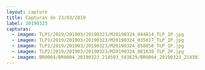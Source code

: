 ```yaml
---
layout: capture
title: Capturas de 23/03/2019
label: 20190323
capturas:
  - imagem: TLP1/2019/201903/20190323/M20190324_044814_TLP_1P.jpg
  - imagem: TLP1/2019/201903/20190323/M20190324_035617_TLP_1P.jpg
  - imagem: TLP1/2019/201903/20190323/M20190324_050858_TLP_1P.jpg
  - imagem: TLP2/2019/201903/20190323/M20190324_081638_TLP_2P.jpg
  - imagem: BR0004/BR0004_20190323_214503_593629/BR0004_20190323_214503_593629_stack_111_meteors.jpg
---
```

